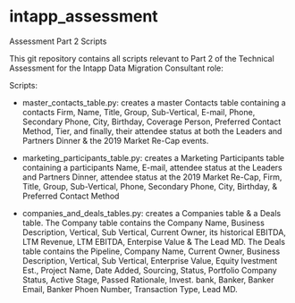 # intapp_assessment
Assessment Part 2 Scripts

This git repository contains all scripts relevant to Part 2 of the Technical Assessment for the Intapp Data Migration Consultant role:

Scripts:
- master_contacts_table.py: creates a master Contacts table containing a contacts Firm, Name, Title, Group, Sub-Vertical, E-mail, Phone, Secondary Phone, City, Birthday, Coverage Person, Preferred Contact Method, Tier, and finally, their attendee status at both the Leaders and Partners Dinner & the 2019 Market Re-Cap events.

- marketing_participants_table.py: creates a Marketing Participants table containing a participants Name, E-mail, attendee status at the Leaders and Partners Dinner, attendee status at the 2019 Market Re-Cap, Firm, Title, Group, Sub-Vertical, Phone, Secondary Phone, City, Birthday, & Preferred Contact Method

- companies_and_deals_tables.py: creates a Companies table & a Deals table. The Company table contains the Company Name, Business Description, Vertical, Sub Vertical, Current Owner, its historical EBITDA, LTM Revenue, LTM EBITDA, Enterpise Value & The Lead MD. The Deals table contains the Pipeline, Company Name, Current Owner, Business Description, Vertical, Sub Vertical, Enterprise Value, Equity Ivestment Est., Project Name, Date Added, Sourcing, Status, Portfolio Company Status, Active Stage, Passed Rationale, Invest. bank, Banker, Banker Email, Banker Phoen Number, Transaction Type, Lead MD. 
